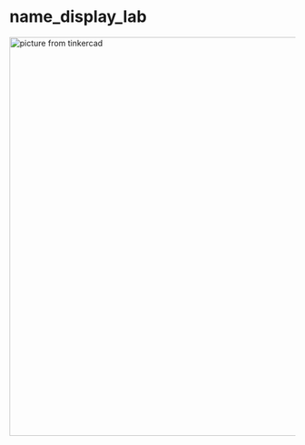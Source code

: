# name_display_lab

<img width="701" alt="picture from tinkercad" src="https://github.com/rachael-peng/name_display_lab/assets/127054400/7f8e6577-e4d2-4d8d-9d00-c9d73410790b">


